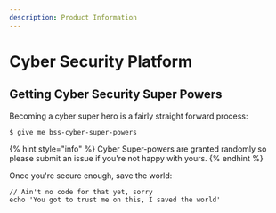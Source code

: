 ```yaml
---
description: Product Information
---
```


# Cyber Security Platform

## Getting Cyber Security Super Powers

Becoming a cyber super hero is a fairly straight forward process:

```
$ give me bss-cyber-super-powers
```

{% hint style="info" %}
 Cyber Super-powers are granted randomly so please submit an issue if you're not happy with yours.
{% endhint %}

Once you're secure enough, save the world:

```
// Ain't no code for that yet, sorry
echo 'You got to trust me on this, I saved the world'
```




